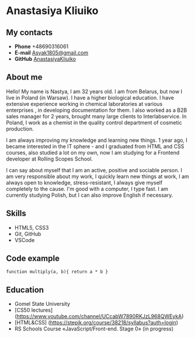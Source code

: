 # Anastasiya Kliuiko

##  My contacts

+ **Phone** +48690316061
+ **E-mail** Asyak1805@gmail.com
+ **GitHub** [AnastasiyaKliuiko](https://github.com/AnastasiyaKliuiko)

## About me

Hello! My name is Nastya, I am 32 years old. I am from Belarus, but now I live in Poland (in Warsaw). I have a higher biological education. I have extensive experience working in chemical laboratories at various enterprises , in developing documentation for them. I also worked as a B2B sales manager for 2 years, brought many large clients to Interlabservice. In Poland, I work as a chemist in the quality control department of cosmetic production.

I am always improving my knowledge and learning new things. 1 year ago, I became interested in the IT sphere - and I graduated from HTML and CSS courses, also studied a lot on my own, now I am studying for a Frontend developer at Rolling Scopes School.

I can say about myself that I am an active, positive and sociable person. I am very responsible about my work, I quickly learn new things at work, I am always open to knowledge, stress-resistant, I always give myself completely to the cause. I'm good with a computer, I type fast. I am currently studying Polish, but I can also improve English if necessary.

## Skills
+ HTML5, CSS3
+ Git, GitHub
+ VSCode

## Code example
` function multiply(a, b){
  return a * b
} `

## Education
+ Gomel State University
+ [CS50 lectures] (https://www.youtube.com/channel/UCcabW7890RKJzL968QWEykA)
+ [HTML&CSS] (https://stepik.org/course/38218/syllabus?auth=login)
+ RS Schools Course «JavaScript/Front-end. Stage 0» (in progress)